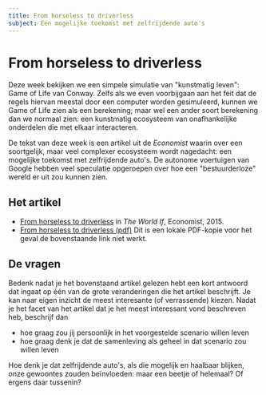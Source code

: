 ```yaml
---
title: From horseless to driverless
subject: Een mogelijke toekomst met zelfrijdende auto's
---
```


# From horseless to driverless

Deze week bekijken we een simpele simulatie van "kunstmatig leven": Game of Life van Conway. Zelfs als we even voorbijgaan aan het feit dat de regels hiervan meestal door een computer worden gesimuleerd, kunnen we Game of Life zien als een berekening; maar wel een ander soort berekening dan we normaal zien: een kunstmatig ecosysteem van onafhankelijke onderdelen die met elkaar interacteren.

De tekst van deze week is een artikel uit de *Economist* waarin over een soortgelijk, maar veel complexer ecosysteem wordt nagedacht: een mogelijke toekomst met zelfrijdende auto's. De autonome voertuigen van Google hebben veel speculatie opgeroepen over hoe een "bestuurderloze" wereld er uit zou kunnen zien.

## Het artikel

* [From horseless to driverless](http://worldif.economist.com/article/11/what-if-autonomous-vehicles-rule-the-world-from-horseless-to-driverless)
  in *The World If*, Economist, 2015.
* [From horseless to driverless (pdf)](assets/if_autonomous_cars.pdf) Dit is een lokale PDF-kopie voor het geval de bovenstaande link niet werkt.

## De vragen

Bedenk nadat je het bovenstaand artikel gelezen hebt een kort antwoord dat ingaat op één van de grote veranderingen die het artikel beschrijft. Je kan naar eigen inzicht de meest interesante (of verrassende) kiezen. Nadat je het facet van het artikel dat je het meest interessant vond beschreven heb, beschrijf dan

* hoe graag zou jij persoonlijk in het voorgestelde scenario willen leven
* hoe graag denk je dat de samenleving als geheel in dat scenario zou willen leven

Hoe denk je dat zelfrijdende auto's, als die mogelijk en haalbaar blijken, onze gewoontes zouden beïnvloeden: maar een beetje of helemaal? Of ergens daar tussenin?
